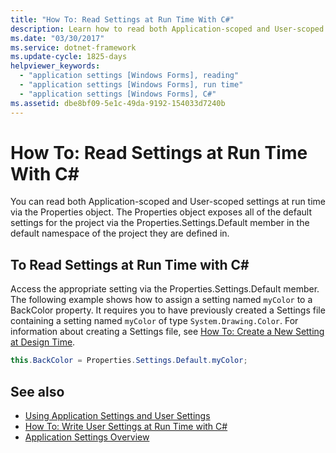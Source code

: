 ```yaml
---
title: "How To: Read Settings at Run Time With C#"
description: Learn how to read both Application-scoped and User-scoped settings at run time with C# via the Properties object.
ms.date: "03/30/2017"
ms.service: dotnet-framework
ms.update-cycle: 1825-days
helpviewer_keywords:
  - "application settings [Windows Forms], reading"
  - "application settings [Windows Forms], run time"
  - "application settings [Windows Forms], C#"
ms.assetid: dbe8bf09-5e1c-49da-9192-154033d7240b
---
```

# How To: Read Settings at Run Time With C\#

You can read both Application-scoped and User-scoped settings at run time via the Properties object. The Properties object exposes all of the default settings for the project via the Properties.Settings.Default member in the default namespace of the project they are defined in.

## To Read Settings at Run Time with C\#

Access the appropriate setting via the Properties.Settings.Default member. The following example shows how to assign a setting named `myColor` to a BackColor property. It requires you to have previously created a Settings file containing a setting named `myColor` of type `System.Drawing.Color`. For information about creating a Settings file, see [How To: Create a New Setting at Design Time](how-to-create-a-new-setting-at-design-time.md).

```csharp
this.BackColor = Properties.Settings.Default.myColor;
```

## See also

- [Using Application Settings and User Settings](using-application-settings-and-user-settings.md)
- [How To: Write User Settings at Run Time with C#](how-to-write-user-settings-at-run-time-with-csharp.md)
- [Application Settings Overview](application-settings-overview.md)
